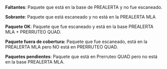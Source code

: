 **Faltantes**: Paquete que está en la base de PREALERTA y no fue escaneado.

**Sobrante**: Paquete que está escaneado y no está en la PREALERTA MLA

**Paquete OK**: Paquete que fue escaneado y está en la base PREALERTA MLA + PRERRUTEO QUAD.

**Paquete fuera de cobertura:** Paquete que fue escaneado, está en la PREALERTA MLA pero NO está en PRERRUTEO QUAD.

**Paquetes pendientes**: Paquete que está en Prerruteo QUAD pero no está en la base PREALERTA MLA.



